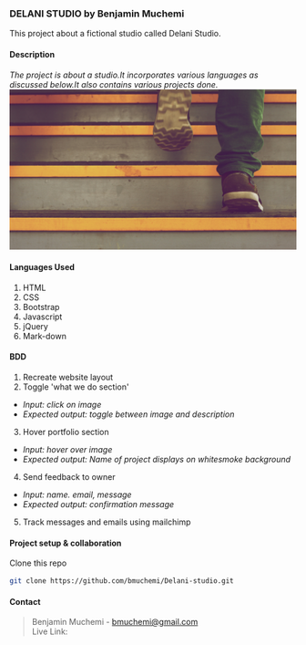 ### **DELANI STUDIO** by Benjamin Muchemi
This project about a fictional studio called Delani Studio.

#### **Description**
*The project is about a studio.It incorporates various languages as discussed below.It also contains various projects done.*
<img src="https://github.com/jonnygovish/IP3/blob/master/assets/backgrounds/h_img.jpg?raw=true"></img>

#### **Languages Used**
1. HTML 
2. CSS
3. Bootstrap
4. Javascript
5. jQuery
6. Mark-down

#### **BDD**
1. Recreate website layout
2. Toggle 'what we do section'
* _Input: click on image_
* _Expected output: toggle between image and description_
3. Hover portfolio section
* _Input: hover over image_
* _Expected output: Name of project displays on whitesmoke background_
4. Send feedback to owner
* _Input: name. email, message_
* _Expected output: confirmation message_ 
5. Track messages and emails using mailchimp

#### **Project setup & collaboration**
Clone this repo
```sh
git clone https://github.com/bmuchemi/Delani-studio.git
```

#### **Contact**
>Benjamin Muchemi - bmuchemi@gmail.com <br>
>Live Link:
